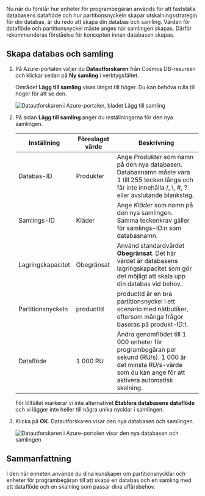 Nu när du förstår hur enheter för programbegäran används för att fastställa databasens dataflöde och hur partitionsnyckeln skapar utskalningsstrategin för din databas, är du redo att skapa din databas och samling. Värden för dataflöde och partitionsnyckel måste anges när samlingen skapas. Därför rekommenderas förståelse för koncepten innan databasen skapas.

## <a name="creating-your-database-and-collection"></a>Skapa databas och samling

1. På Azure-portalen väljer du **Datautforskaren** från Cosmos DB-resursen och klickar sedan på **Ny samling** i verktygsfältet.
    
    Området **Lägg till samling** visas längst till höger. Du kan behöva rulla till höger för att se den.

    ![Datautforskaren i Azure-portalen, bladet Lägg till samling](../media/5-azure-cosmosdb-data-explorer.png)

1. På sidan **Lägg till samling** anger du inställningarna för den nya samlingen.

    Inställning | Föreslaget värde | Beskrivning
    --------|-----------------|-------------
    Databas-ID      | Produkter         | Ange *Produkter* som namn på den nya databasen. Databasnamn måste vara 1 till 255 tecken långa och får inte innehålla /, \\, #, ? eller avslutande blanksteg.
    Samlings-ID    | Kläder  | Ange *Kläder* som namn på den nya samlingen. Samma teckenkrav gäller för samlings-ID:n som databasnamn.
    Lagringskapacitet | Obegränsat     | Använd standardvärdet **Obegränsat**. Det här värdet är databasens lagringskapacitet som gör det möjligt att skala upp din databas vid behov.
    Partitionsnyckeln    | productId        | productId är en bra partitionsnyckel i ett scenario med nätbutiker, eftersom många frågor baseras på produkt-ID:t.
    Dataflöde       |1 000 RU        | Ändra genomflödet till 1 000 enheter för programbegäran per sekund (RU/s). 1 000 är det minsta RU/s-värde som du kan ange för att aktivera automatisk skalning.
    
    För tillfället markerar vi inte alternativet **Etablera databasens dataflöde** och vi lägger inte heller till några unika nycklar i samlingen.
    
1. Klicka på **OK**. Datautforskaren visar den nya databasen och samlingen.

    ![Datautforskaren i Azure-portalen visar den nya databasen och samlingen](../media/5-azure-cosmos-db-new-collection.png)

## <a name="summary"></a>Sammanfattning

I den här enheten använde du dina kunskaper om partitionsnycklar och enheter för programbegäran till att skapa en databas och en samling med ett dataflöde och en skalning som passar dina affärsbehov.
